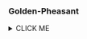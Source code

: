 ### Golden-Pheasant

<details><summary>CLICK ME</summary>
<p>

#### Development Progress

```python
Code NINJA
```

</p>
</details>
